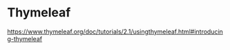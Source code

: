 # Thymeleaf

https://www.thymeleaf.org/doc/tutorials/2.1/usingthymeleaf.html#introducing-thymeleaf


